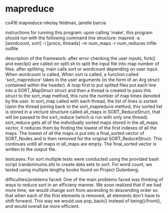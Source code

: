 mapreduce
=========

cs416 mapreduce
nikolay feldman, janelle barcia

instructions for running this program: upon calling 'make', this program should run with the following command line structure: mapred -a [wordcount, sort] -i [procs, threads] -m num_maps -r num_reduces infile outfile

description of the framework: after error checking the user inputs, fork() and execlp() are called on split.sh to split the input file into map number of files. after splitting, main calls sort or wordcount depending on user input.
When wordcount is called, 
When sort is called, a function called 'sort_mapreduce' takes in the user arguments (in the form of an Arg struct contained within the header). A loop first to put splited files put each line into a SORT_MapStruct struct and then a thread is created to pass this struct to the sort_map method, this runs the number of map times denoted by the user. In sort_map called with each thread, the list of lines is sorted. Upon the thread joining back to the sort_mapreduce method, this sorted list is stored in a vecture structure called all_maps in SORT_ReduceStruct, that will be passed to the sort_reduce (which is run with only one thread). sort_reduce gets all of the individually sorted maps stored in the all_maps vector, it reduces them by finding the lowest of the first indexes of all the maps. The lowest of all the maps is put into a final_sorted vector of SORT_Nodes and is then removed for the original SORT_ReduceStruct. This continues untill all maps in all_maps are empty. The final_sorted vector is written to the output file.

testcases: For sort multiple tests were conducted using the provided bash script (randomnums.sh) to create data sets to sort. For word count, we tested using multiple lengthy books found on Project Gutenberg.

difficulties/problems faced: One of the main problems faced was thinking of ways to reduce sort in an efficieny manner. We soon realized that if we had more time, we would change sort from ascending to descending order so that when each of the first elements is removed, all elements don't have to shift forward. This way we would use pop_back() instead of being()/front(), and would overall be more efficient.